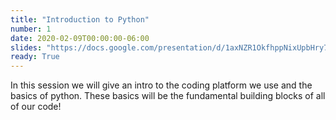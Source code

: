 ```yaml
---
title: "Introduction to Python"
number: 1
date: 2020-02-09T00:00:00-06:00
slides: "https://docs.google.com/presentation/d/1axNZR1OkfhppNixUpbHry7JFxqiUHbOgB2FYR-RQzr4/edit?usp=sharing"
ready: True
---
```


In this session we will give an intro to the coding platform we use and the basics of python. These basics will be the fundamental building blocks of all of our code!